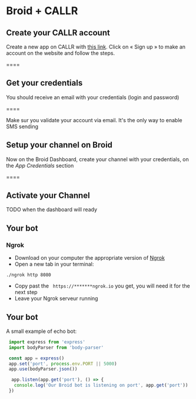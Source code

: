 # Broid + CALLR

## Create your CALLR account

Create a new app on CALLR with <a href="https://callr.com/" target="_blank">this link</a>. Click on « Sign up » to make an account on the website and follow the steps. 

====

## Get your credentials

You should receive an email with your credentials (login and password)

====

Make sur you validate your account via email. It's the only way to enable SMS sending

## Setup your channel on Broid

Now on the Broid Dashboard, create your channel with your credentials, on the _App Credentials_ section

====

## Activate your Channel

TODO when the dashboard will ready

## Your bot

### Ngrok

* Download on your computer the appropriate version of [Ngrok](https://ngrok.com/download)
* Open a new tab in your terminal:
```
./ngrok http 8080
```
* Copy past the ``` https://*******ngrok.io``` you get, you will need it for the next step
* Leave your Ngrok serveur running

## Your bot

A small example of echo bot:

```javascript
 import express from 'express'
 import bodyParser from 'body-parser'

 const app = express()
 app.set('port', process.env.PORT || 5000)
 app.use(bodyParser.json())

  app.listen(app.get('port'), () => {
   console.log('Our Broid bot is listening on port', app.get('port'))
 })
```
